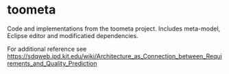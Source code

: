 # toometa
Code and implementations from the toometa project.
Includes meta-model, Eclipse editor and modificatied dependencies.

For additional reference see https://sdqweb.ipd.kit.edu/wiki/Architecture_as_Connection_between_Requirements_and_Quality_Prediction

